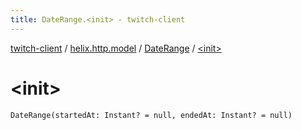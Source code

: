 ```yaml
---
title: DateRange.<init> - twitch-client
---
```


[twitch-client](../../index.html) / [helix.http.model](../index.html) / [DateRange](index.html) / [&lt;init&gt;](./-init-.html)

# &lt;init&gt;

`DateRange(startedAt: Instant? = null, endedAt: Instant? = null)`